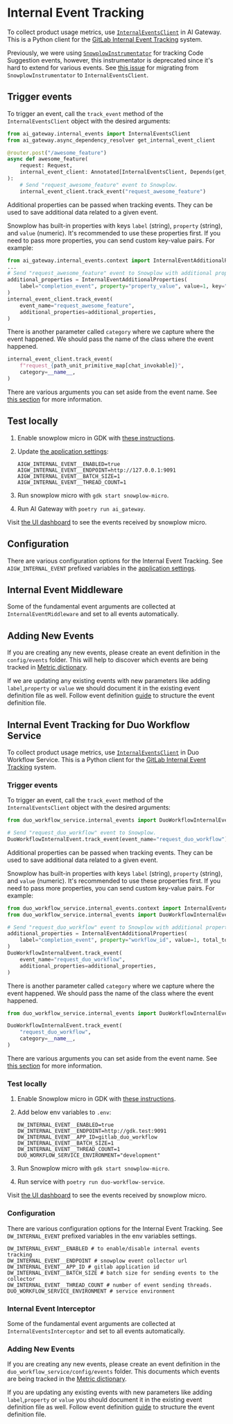 # Internal Event Tracking

To collect product usage metrics, use [`InternalEventsClient`](https://gitlab.com/gitlab-org/modelops/applied-ml/code-suggestions/ai-assist/-/blob/main/ai_gateway/internal_events/client.py) in AI Gateway.
This is a Python client for the [GitLab Internal Event Tracking](https://docs.gitlab.com/ee/development/internal_analytics/internal_event_instrumentation/quick_start.html) system.

Previously, we were using [`SnowplowInstrumentator`](https://gitlab.com/gitlab-org/modelops/applied-ml/code-suggestions/ai-assist/-/blob/main/ai_gateway/tracking/snowplow.py) for tracking Code Suggestion events, however, this instrumentator is deprecated since it's hard to extend for various events.
See [this issue](https://gitlab.com/gitlab-org/modelops/applied-ml/code-suggestions/ai-assist/-/issues/561) for migrating from `SnowplowInstrumentator` to `InternalEventsClient`.

## Trigger events

To trigger an event, call the `track_event` method of the `InternalEventsClient` object with the desired arguments:

```python
from ai_gateway.internal_events import InternalEventsClient
from ai_gateway.async_dependency_resolver get_internal_event_client

@router.post("/awesome_feature")
async def awesome_feature(
    request: Request,
    internal_event_client: Annotated[InternalEventsClient, Depends(get_internal_event_client)],
):
    # Send "request_awesome_feature" event to Snowplow.
    internal_event_client.track_event("request_awesome_feature")
```

Additional properties can be passed when tracking events. They can be used to save additional data related to a given event.

Snowplow has built-in properties with keys `label` (string), `property` (string), and `value` (numeric). It's recommended to use these properties first. If you need to pass more properties, you can send custom key-value pairs. For example:

```python
from ai_gateway.internal_events.context import InternalEventAdditionalProperties
...
# Send "request_awesome_feature" event to Snowplow with additional properties.
additional_properties = InternalEventAdditionalProperties(
    label="completion_event", property="property_value", value=1, key="value"
)
internal_event_client.track_event(
    event_name="request_awesome_feature",
    additional_properties=additional_properties,
)
```

There is another parameter called `category` where we capture where the event happened. We should pass the name of the class where the event happened.

```python
internal_event_client.track_event(
    f"request_{path_unit_primitive_map[chat_invokable]}",
    category=__name__,
)
```

There are various arguments you can set aside from the event name.
See [this section](https://docs.gitlab.com/ee/development/internal_analytics/internal_event_instrumentation/quick_start.html#trigger-events) for more information.

## Test locally

1. Enable snowplow micro in GDK with [these instructions](https://docs.gitlab.com/ee/development/internal_analytics/internal_event_instrumentation/local_setup_and_debugging.html#snowplow-micro).
1. Update [the application settings](application_settings.md#how-to-update-application-settings):

   ```shell
   AIGW_INTERNAL_EVENT__ENABLED=true
   AIGW_INTERNAL_EVENT__ENDPOINT=http://127.0.0.1:9091
   AIGW_INTERNAL_EVENT__BATCH_SIZE=1
   AIGW_INTERNAL_EVENT__THREAD_COUNT=1
   ```

1. Run snowplow micro with `gdk start snowplow-micro`.
1. Run AI Gateway with `poetry run ai_gateway`.

Visit [the UI dashboard](http://127.0.0.1:9091) to see the events received by snowplow micro.

## Configuration

There are various configuration options for the Internal Event Tracking.
See `AIGW_INTERNAL_EVENT` prefixed variables in the [application settings](application_settings.md#how-to-update-application-settings).

## Internal Event Middleware

Some of the fundamental event arguments are collected at `InternalEventMiddleware` and set to all events automatically.

## Adding New Events

If you are creating any new events, please create an event definition in the `config/events` folder. This will help to discover which events are being tracked in [Metric dictionary](https://metrics.gitlab.com/events).

If we are updating any existing events with new parameters like adding `label`,`property` or `value` we should document it in the existing event definition file as well. Follow event definition [guide](https://docs.gitlab.com/ee/development/internal_analytics/internal_event_instrumentation/event_definition_guide.html) to structure the event definition file.

## Internal Event Tracking for Duo Workflow Service

To collect product usage metrics, use [`InternalEventsClient`](https://gitlab.com/gitlab-org/duo-workflow/duo-workflow-service/-/blob/main/duo_workflow_service/internal_events/client.py) in Duo Workflow Service.
This is a Python client for the [GitLab Internal Event Tracking](https://docs.gitlab.com/ee/development/internal_analytics/internal_event_instrumentation/quick_start.html) system.

### Trigger events

To trigger an event, call the `track_event` method of the `InternalEventsClient` object with the desired arguments:

```python
from duo_workflow_service.internal_events import DuoWorkflowInternalEvent

# Send "request_duo_workflow" event to Snowplow.
DuoWorkflowInternalEvent.track_event(event_name="request_duo_workflow")
```

Additional properties can be passed when tracking events. They can be used to save additional data related to a given event.

Snowplow has built-in properties with keys `label` (string), `property` (string), and `value` (numeric). It's recommended to use these properties first. If you need to pass more properties, you can send custom key-value pairs. For example:

```python
from duo_workflow_service.internal_events.context import InternalEventAdditionalProperties
from duo_workflow_service.internal_events import DuoWorkflowInternalEvent

# Send "request_duo_workflow" event to Snowplow with additional properties.
additional_properties = InternalEventAdditionalProperties(
    label="completion_event", property="workflow_id", value=1, total_tokens=20
)
DuoWorkflowInternalEvent.track_event(
    event_name="request_duo_workflow",
    additional_properties=additional_properties,
)
```

There is another parameter called `category` where we capture where the event happened. We should pass the name of the class where the event happened.

```python
from duo_workflow_service.internal_events import DuoWorkflowInternalEvent

DuoWorkflowInternalEvent.track_event(
    "request_duo_workflow",
    category=__name__,
)
```

There are various arguments you can set aside from the event name.
See [this section](https://docs.gitlab.com/ee/development/internal_analytics/internal_event_instrumentation/quick_start.html#trigger-events) for more information.

### Test locally

1. Enable Snowplow micro in GDK with [these instructions](https://docs.gitlab.com/ee/development/internal_analytics/internal_event_instrumentation/local_setup_and_debugging.html#snowplow-micro).
1. Add below env variables to `.env`:

   ```shell
   DW_INTERNAL_EVENT__ENABLED=true
   DW_INTERNAL_EVENT__ENDPOINT=http://gdk.test:9091
   DW_INTERNAL_EVENT__APP_ID=gitlab_duo_workflow
   DW_INTERNAL_EVENT__BATCH_SIZE=1
   DW_INTERNAL_EVENT__THREAD_COUNT=1
   DUO_WORKFLOW_SERVICE_ENVIRONMENT="development"
   ```

1. Run Snowplow micro with `gdk start snowplow-micro`.
1. Run service with `poetry run duo-workflow-service`.

Visit [the UI dashboard](http://gdk.test:9091) to see the events received by snowplow micro.

### Configuration

There are various configuration options for the Internal Event Tracking.
See `DW_INTERNAL_EVENT` prefixed variables in the env variables settings.

```plaintext
DW_INTERNAL_EVENT__ENABLED # to enable/disable internal events tracking
DW_INTERNAL_EVENT__ENDPOINT # snowplow event collector url
DW_INTERNAL_EVENT__APP_ID # gitlab application id
DW_INTERNAL_EVENT__BATCH_SIZE # batch size for sending events to the collector
DW_INTERNAL_EVENT__THREAD_COUNT # number of event sending threads.
DUO_WORKFLOW_SERVICE_ENVIRONMENT # service environment
```

### Internal Event Interceptor

Some of the fundamental event arguments are collected at `InternalEventsInterceptor` and set to all events automatically.

### Adding New Events

If you are creating any new events, please create an event definition in the `duo_workflow_service/config/events` folder. This documents which events are being tracked in the [Metric dictionary](https://metrics.gitlab.com/events).

If you are updating any existing events with new parameters like adding `label`,`property` or `value` you should document it in the existing event definition file as well. Follow event definition [guide](https://docs.gitlab.com/ee/development/internal_analytics/internal_event_instrumentation/event_definition_guide.html) to structure the event definition file.
